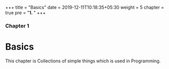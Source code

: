 +++
title = "Basics"
date = 2019-12-11T10:18:35+05:30
weight = 5
chapter = true
pre = "<b>1. </b>"
+++

### Chapter 1

# Basics

This chapter is Collections of simple things which is used in Programming.